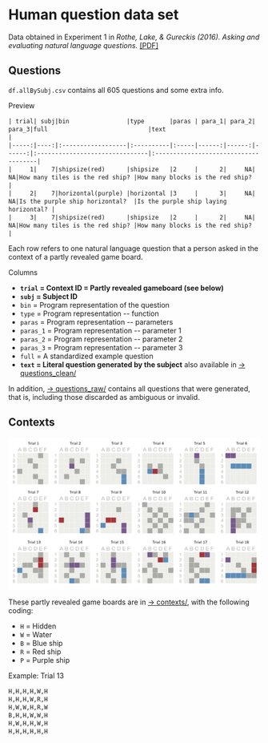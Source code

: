 
# Human question data set

Data obtained in Experiment 1 in _Rothe, Lake, & Gureckis (2016). Asking and evaluating natural language questions._ [[PDF]](https://mindmodeling.org/cogsci2016/papers/0357/paper0357.pdf)

## Questions

`df.allBySubj.csv` contains all 605 questions and some extra info.

Preview

```{r}
| trial| subj|bin                |type       |paras | para_1| para_2| para_3|full                            |text                                  |
|-----:|----:|:------------------|:----------|:-----|------:|------:|------:|:-------------------------------|:-------------------------------------|
|     1|    7|shipsize(red)      |shipsize   |2     |      2|     NA|     NA|How many tiles is the red ship? |How many blocks is the red ship?      |
|     2|    7|horizontal(purple) |horizontal |3     |      3|     NA|     NA|Is the purple ship horizontal?  |Is the purple ship laying horizontal? |
|     3|    7|shipsize(red)      |shipsize   |2     |      2|     NA|     NA|How many tiles is the red ship? |How many blocks is the red ship?      |
```

Each row refers to one natural language question that a person asked in the context of a partly revealed game board.

Columns

- **`trial` = Context ID = Partly revealed gameboard (see below)**
- **`subj` = Subject ID**
- `bin` = Program representation of the question
- `type` = Program representation -- function
- `paras` = Program representation -- parameters
- `paras_1` = Program representation -- parameter 1
- `paras_2` = Program representation -- parameter 2
- `paras_3` = Program representation -- parameter 3
- `full` = A standardized example question
- **`text` = Literal question generated by the subject** also available in [→ questions_clean/](questions_clean)

In addition, [→ questions_raw/](questions_raw) contains all questions that were generated, that is, including those discarded as ambiguous or invalid.


## Contexts

![Context 1-18](trials-ai-6x3.png)

These partly revealed game boards are in [→ contexts/](contexts), with the following coding:

- `H` = Hidden
- `W` = Water
- `B` = Blue ship
- `R` = Red ship
- `P` = Purple ship

Example: Trial 13

	H,H,H,H,W,H
	H,H,H,W,R,H
	H,W,W,H,R,W
	B,H,H,W,W,H
	H,W,H,H,W,H
	H,H,H,H,H,H
